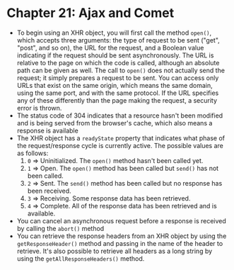 # Chapter 21: Ajax and Comet
* To begin using an XHR object, you will first call the method `open()`, which accepts three arguments: the type of request to be sent ("get", "post", and so on), the URL for the request, and a Boolean value indicating if the request should be sent asynchronously. The URL is relative to the page on which the code is called, although an absolute path can be given as well. The call to `open()` does not actually send the request; it simply prepares a request to be sent. You can access only URLs that exist on the same origin, which means the same domain, using the same port, and with the same protocol. If the URL specifies any of these differently than the page making the request, a security error is thrown.
* The status code of 304 indicates that a resource hasn't been modified and is being served from the browser's cache, which also means a response is available
* The XHR object has a `readyState` property that indicates what phase of the request/response cycle is currently active. The possible values are as follows:
  1. `0` => Uninitialized. The `open()` method hasn't been called yet.
  2. `1` => Open. The `open()` method has been called but `send()` has not been called.
  3. `2` => Sent. The `send()` method has been called but no response has been received.
  4. `3` => Receiving. Some response data has been retrieved.
  5. `4` => Complete. All of the response data has been retrieved and is available.
* You can cancel an asynchronous request before a response is received by calling the `abort()` method
* You can retrieve the response headers from an XHR object by using the `getResponseHeader()` method and passing in the name of the header to retrieve. It's also possible to retrieve all headers as a long string by using the `getAllResponseHeaders()` method.
